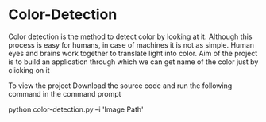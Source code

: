 # Color-Detection
Color detection is the method to detect color by looking at it. Although this process is easy for humans, in case of machines it is not as simple. Human eyes and brains work together to translate light into color. Aim of the project is to build an application through which we can get name of the color just by clicking on it

To view the project
Download the source code and run the following command in the command prompt

python color-detection.py –i 'Image Path'
						



